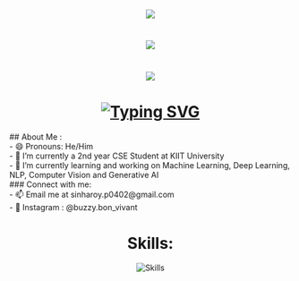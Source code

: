 <h1 align="center">
    <img src="https://readme-typing-svg.herokuapp.com/?font=Righteous&size=35&center=true&vCenter=true&width=500&height=70&duration=6000&lines=Hi+Folks!+👋;" />
</h1>
<h1 align="center">
    <img src="https://readme-typing-svg.herokuapp.com/?font=Righteous&size=35&center=true&vCenter=true&width=500&height=70&duration=6000&lines=I'm+Pragyadipta!;" />
</h1>
<h1 align="center">
    <img src="https://readme-typing-svg.herokuapp.com/?font=Righteous&size=35&center=true&vCenter=true&width=540&height=70&duration=10000&lines=AI-ML+Developer+and+Enthusiast;" />
</h1>
<h1 align="center">
<a href="https://git.io/typing-svg"><img src="https://readme-typing-svg.herokuapp.com?font=Fira+Code&duration=6000&pause=4000&color=00F7BB&background=FFFFFF00&repeat=false&random=true&width=435&lines=Hi+Folks!;I'm+Pragyadipta;AI+ML+Developer+and+Enthusiast" alt="Typing SVG" /></a>
</h1>
## About Me :
</br>
- 😄 Pronouns: He/Him
</br>
- 🌱 I’m currently a 2nd year CSE Student at KIIT University
</br>
- 🔭 I’m currently learning and working on Machine Learning, Deep Learning, NLP, Computer Vision and Generative AI
</br>
### Connect with me:
</br>
- 📫 Email me at sinharoy.p0402@gmail.com
</br>
- 💬 Instagram : @buzzy.bon_vivant
</br>
<h1 align='center'>Skills:</h1>
  <p align="center">
  <img align="center" src="https://skillicons.dev/icons?i=git,github,c,cpp,css,html,java,tensorflow,pytorch,vscode,python,mysql,discord,opencv,sklearn" alt="Skills">
  <br>
</p>
<!--
**Pragyadipta-Sinha-Roy/Pragyadipta-Sinha-Roy** is a ✨ _special_ ✨ repository because its `README.md` (this file) appears on your GitHub profile.

Here are some ideas to get you started:

- 😄 Pronouns: He/Him
- 🔭 I’m currently working on ...
- 🌱 I’m currently learning ...
- 👯 I’m looking to collaborate on ...
- 🤔 I’m looking for help with ...
- 💬 Ask me about ...
- 📫 How to reach me: ...
- ⚡ Fun fact: ...
-->

